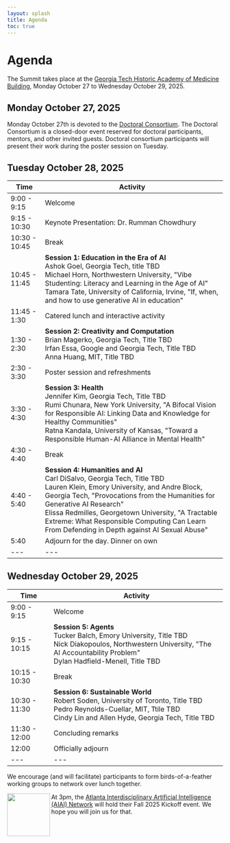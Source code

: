 ```yaml
---
layout: splash
title: Agenda
toc: true
---
```

<script type="text/javascript"> 
function toggleBibtex(obj) { 
	var elems = document.body.getElementsByTagName("*");
	var i = 0;
	for (i =0; i < elems.length; i++) {
		var classname = elems[i].className;
		if (elems[i].id != obj && (classname == "talk" || classname == 'affil')) {
			elems[i].style.display = "none";
		}
	}
	element = document.getElementById(obj)
	if (element.style.display == "none") {
		element.style.display="block";
	}
	else {
		element.style.display="none";
	} 
	 

}
</script>

<style type="text/css" src="bibs.css">
.talkbutton {
	font-size: 8pt;
	background-color: black;
	color: white;
	border: 1px solid black;
	text-decoration: none;
	text-decoration-color: white;
	border-radius: 2px;
}
.talk {
	white-space: pre-wrap;
	background: #ffffff;
	color: red;
	border: 1px dotted red;
	width: 75%;
	position:absolute;
	overflow: hidden;
	z-index:2400;
	width: 250px;
}	
.affil {
	white-space: pre-wrap;
	background: #ffffff;
	color: blue;
	border: 1px dotted blue;
	width: 75%;
	position:absolute;
	overflow: hidden;
	z-index:2400;
	width: 250px;
}	
</style>

<h1>Agenda</h1>

The Summit takes place at the <a href="/location">Georgia Tech Historic Academy of Medicine Building</a>, Monday October 27 to Wednesday October 29, 2025.

<h2>Monday October 27, 2025</h2>

Monday October 27th is devoted to the <a href="/doctoral-consortium">Doctoral Consortium</a>. The Doctoral Consortium is a closed-door event reserved for doctoral participants, mentors, and other invited guests. Doctoral consortium participants will present their work during the poster session on Tuesday.

<h2>Tuesday October 28, 2025</h2>

| Time | Activity |
|---|---|
| 9:00 - 9:15 | Welcome |
| 9:15 - 10:30 | Keynote Presentation: Dr. Rumman Chowdhury |
| 10:30 - 10:45 | Break |
| 10:45 - 11:45 | **Session 1: Education in the Era of AI**<br>Ashok Goel, Georgia Tech, title TBD<br>Michael Horn, Northwestern University, "Vibe Studenting: Literacy and Learning in the Age of AI"<br>Tamara Tate, University of California, Irvine, "If, when, and how to use generative AI in education" |
| 11:45 - 1:30 | Catered lunch and interactive activity |
| 1:30 - 2:30 | **Session 2: Creativity and Computation**<br>Brian Magerko, Georgia Tech, Title TBD<br>Irfan Essa, Google and Georgia Tech, Title TBD<br>Anna Huang, MIT, Title TBD |
| 2:30 - 3:30 | Poster session and refreshments |
| 3:30 - 4:30 | **Session 3: Health**<br>Jennifer Kim, Georgia Tech, Title TBD<br>    Rumi Chunara, New York University, "A Bifocal Vision for Responsible AI: Linking Data and Knowledge for Healthy Communities"<br>Ratna Kandala, University of Kansas, "Toward a Responsible Human-AI Alliance in Mental Health" |
| 4:30 - 4:40 | Break |
| 4:40 - 5:40 | **Session 4: Humanities and AI**<br>Carl DiSalvo, Georgia Tech, Title TBD<br>Lauren Klein, Emory University, and Andre Block, Georgia Tech, "Provocations from the Humanities for Generative AI Research"<br>Elissa Redmilles, Georgetown University, "A Tractable Extreme: What Responsible Computing Can Learn From Defending in Depth against AI Sexual Abuse" |
| 5:40 | Adjourn for the day. Dinner on own |
|---|---|

<h2>Wednesday October 29, 2025</h2>

| Time | Activity |
|---|---|
| 9:00 - 9:15 | Welcome |
| 9:15 - 10:15 | **Session 5: Agents**<br>Tucker Balch, Emory University, Title TBD<br>Nick Diakopoulos, Northwestern University, "The AI Accountability Problem"<br>Dylan Hadfield-Menell, Title TBD |
| 10:15 - 10:30 | Break |
| 10:30 - 11:30 | **Session 6: Sustainable World**<br>Robert Soden, University of Toronto, Title TBD<br>Pedro Reynolds-Cuellar, MIT, Ttile TBD<br>Cindy Lin and Allen Hyde, Georgia Tech, Title TBD |
| 11:30 - 12:00 | Concluding remarks |
| 12:00 | Officially adjourn |
|---|---|

We encourage (and will facilitate) participants to form birds-of-a-feather working groups to network over lunch together.  

<img src="https://www.aiai.network/wp-content/uploads/2024/02/AIAI_Logo-150x150.png" align="left" width="100" />At 3pm, the <a href="https://www.aiai.network/">Atlanta Interdisciplinary Artificial Intelligence (AIAI) Network</a> will hold their Fall 2025 Kickoff event. We hope you will join us for that.

